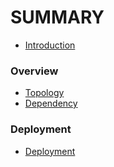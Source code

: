 # SUMMARY

* [Introduction](README.md)

### Overview 
* [Topology](usage/TOPOLOGY.md)
* [Dependency](usage/DEPENDENCY.md)

### Deployment
* [Deployment](usage/DEPLOYMENT.md)

